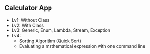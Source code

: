 ## Calculator App

- Lv1: Without Class
- Lv2: With Class
- Lv3: Generic, Enum, Lambda, Stream, Exception
- Lv4:
  - Sorting Algorithm (Quick Sort) 
  -  Evaluating a mathematical expression with one command line